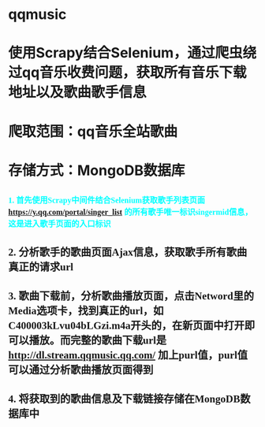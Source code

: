 # qqmusic
# 使用Scrapy结合Selenium，通过爬虫绕过qq音乐收费问题，获取所有音乐下载地址以及歌曲歌手信息
# 爬取范围：qq音乐全站歌曲
# 存储方式：MongoDB数据库
## <font face="微软雅黑" color=#00ffff size=3>1. 首先使用Scrapy中间件结合Selenium获取歌手列表页面 https://y.qq.com/portal/singer_list 的所有歌手唯一标识singermid信息，这是进入歌手页面的入口标识</font>
## <font face="STCAIYUN">2. 分析歌手的歌曲页面Ajax信息，获取歌手所有歌曲真正的请求url</font>
## <font face="STCAIYUN">3. 歌曲下载前，分析歌曲播放页面，点击Netword里的Media选项卡，找到真正的url，如 C400003kLvu04bLGzi.m4a开头的，在新页面中打开即可以播放。而完整的歌曲下载url是 http://dl.stream.qqmusic.qq.com/ 加上purl值，purl值可以通过分析歌曲播放页面得到</font>
## <font face="STCAIYUN">4. 将获取到的歌曲信息及下载链接存储在MongoDB数据库中</font>
